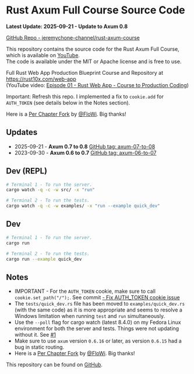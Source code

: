# Rust Axum Full Course Source Code

**Latest Update: 2025-09-21 - Update to Axum 0.8**

[GitHub Repo - jeremychone-channel/rust-axum-course](https://github.com/jeremychone-channel/rust-axum-course/)

This repository contains the source code for the Rust Axum Full Course, which is available on [YouTube](https://youtube.com/watch?v=XZtlD_m59sM&list=PL7r-PXl6ZPcCIOFaL7nVHXZvBmHNhrh_Q).  
The code is available under the MIT or Apache license and is free to use.

Full Rust Web App Production Blueprint Course and Repository at https://rust10x.com/web-app  
(YouTube video: [Episode 01 - Rust Web App - Course to Production Coding](https://youtube.com/watch?v=3cA_mk4vdWY&list=PL7r-PXl6ZPcCIOFaL7nVHXZvBmHNhrh_Q))

Important: Refresh this repo. I implemented a fix to `cookie.add` for `AUTH_TOKEN` (see details below in the Notes section).

Here is a [Per Chapter Fork](https://github.com/FloWi/rust-axum-course) by [@FloWi](https://github.com/FloWi). Big thanks!

## Updates

- 2025-09-21 -  **Axum 0.7 to 0.8** [GitHub tag: axum-07-to-08](https://github.com/jeremychone-channel/rust-axum-course/releases/tag/axum-07-to-08)
- 2023-09-30 -  **Axum 0.6 to 0.7** [GitHub tag: axum-06-to-07](https://github.com/jeremychone-channel/rust-axum-course/releases/tag/axum-06-to-07)

## Dev (REPL)

```sh
# Terminal 1 - To run the server.
cargo watch -q -c -w src/ -x "run"

# Terminal 2 - To run the tests.
cargo watch -q -c -w examples/ -x "run --example quick_dev"
```

## Dev

```sh
# Terminal 1 - To run the server.
cargo run

# Terminal 2 - To run the tests.
cargo run --example quick_dev
```

## Notes

- IMPORTANT - For the `AUTH_TOKEN` cookie, make sure to call `cookie.set_path("/");`. See commit [- Fix AUTH_TOKEN cookie issue](https://github.com/jeremychone-channel/rust-axum-course/commit/0bcde6fd1e49e605e9352031538cceda9e4287eb)
- The `tests/quick_dev.rs` file has been moved to `examples/quick_dev.rs` (with the same code) as it is more appropriate and seems to resolve a Windows limitation when running `test` and `run` simultaneously.
- Use the `--poll` flag for cargo watch (latest 8.4.0) on my Fedora Linux environment for both the server and tests. Things were not updating without it. See [#1](https://github.com/jeremychone-channel/rust-axum-course/issues/1)
- Make sure to use `axum` version `0.6.16` or later, as version `0.6.15` had a bug in static routing.
- Here is a [Per Chapter Fork](https://github.com/FloWi/rust-axum-course) by [@FloWi](https://github.com/FloWi). Big thanks!

This repository can be found on [GitHub](https://github.com/jeremychone-channel/rust-axum-course).
